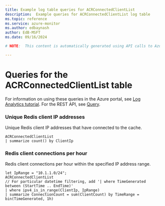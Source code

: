 ```yaml
---
title: Example log table queries for ACRConnectedClientList
description:  Example queries for ACRConnectedClientList log table
ms.topic: reference
ms.service: azure-monitor
ms.author: edbaynash
author: EdB-MSFT
ms.date: 09/16/2024

# NOTE:  This content is automatically generated using API calls to Azure. Any edits made on these files will be overwritten in the next run of the script. 

---
```


# Queries for the ACRConnectedClientList table

For information on using these queries in the Azure portal, see [Log Analytics tutorial](/azure/azure-monitor/logs/log-analytics-tutorial). For the REST API, see [Query](/rest/api/loganalytics/query).


### Unique Redis client IP addresses  


Unique Redis client IP addresses that have connected to the cache.  

```query
ACRConnectedClientList
| summarize count() by ClientIp

```



### Redis client connections per hour  


Redis client connections per hour within the specified IP address range.  

```query
let IpRange = "10.1.1.0/24";
ACRConnectedClientList
// For particular datetime filtering, add '| where TimeGenerated between (StartTime .. EndTime)'
| where ipv4_is_in_range(ClientIp, IpRange)
| summarize ConnectionCount = sum(ClientCount) by TimeRange = bin(TimeGenerated, 1h)

```

